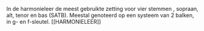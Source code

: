 In de harmonieleer de meest gebruikte zetting voor vier stemmen , sopraan, alt, tenor en bas (SATB). Meestal genoteerd op een systeem van 2 balken, in g- en f-sleutel.
[[HARMONIELEER]]

